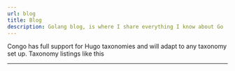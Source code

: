 ```yaml
---
url: blog
title: Blog
description: Golang blog, is where I share everything I know about Go
---
```


Congo has full support for Hugo taxonomies and will adapt to any taxonomy set up. Taxonomy listings like this

---

